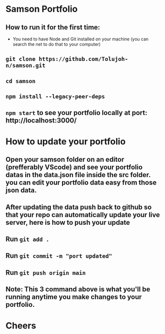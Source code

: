 # Samson Portfolio

## How to run it for the first time:

- You need to have Node and Git installed on your machine (you can search the net to do that to your computer)

## `git clone https://github.com/Tolujoh-n/samson.git`

## `cd samson`

## `npm install --legacy-peer-deps`

## `npm start` to see your portfolio locally at port: http://localhost:3000/

# How to update your portfolio

## Open your samson folder on an editor (prefferably VScode) and see your portfolio datas in the data.json file inside the src folder. you can edit your portfolio data easy from those json data.

## After updating the data push back to github so that your repo can automatically update your live server, here is how to push your update

## Run `git add .`
## Run `git commit -m "port updated"`
## Run `git push origin main`

## Note: This 3 command above is what you'll be running anytime you make changes to your portfolio.

# Cheers 